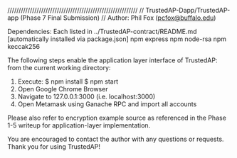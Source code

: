 //////////////////////////////////////////////////////////
// TrustedAP-Dapp/TrustedAP-app (Phase 7 Final Submission)
// Author: Phil Fox (pcfox@buffalo.edu)

Dependencies: 
	Each listed in ../TrustedAP-contract/README.md
	[automatically installed via package.json]
		npm express
		npm node-rsa
		npm keccak256

The following steps enable the application layer interface of TrustedAP:
	from the current working directory:

1. Execute:
	$ npm install
	$ npm start
2. Open Google Chrome Browser
3. Navigate to 127.0.0.1:3000 (i.e. localhost:3000) 
4. Open Metamask using Ganache RPC and import all accounts

Please also refer to encryption example source as referenced in the Phase 
	1-5 writeup for application-layer implementation.

You are encouraged to contact the author with any questions or requests. 
	Thank you for using TrustedAP!
